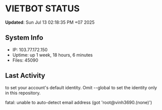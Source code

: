 # VIETBOT STATUS
**Updated**: Sun Jul 13 02:18:35 PM +07 2025

## System Info
- IP: 103.77.172.150
- Uptime: up 1 week, 18 hours, 6 minutes
- Files: 45090

## Last Activity

to set your account's default identity.
Omit --global to set the identity only in this repository.

fatal: unable to auto-detect email address (got 'root@vinh3690.(none)')
